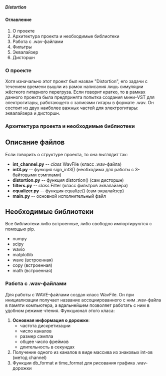 ##### Distortion


#### Оглавление

1. О проекте
2. Архитектура проекта и необходимые библиотеки
3. Работа с .wav-файлами
4. Фильтры
5. Эквалайзер
6. Дисторшн


### О проекте

Хотя изначально этот проект был назван "Distortion", его задачи с течением времени вышли из рамок написания
лишь симуляции жёсткого гитарного перегруза. Если говорит кратко, то в рамках данного проекта была предпринята
попытка создания мини-VST для электрогитары, работающего с записями гитары в формате .wav. Он состоит из двух
наиболее важных частей для электрогитары: эквалайзера и дисторшн.

### Архитектура проекта и необходимые библиотеки

## Описание файлов

Если говорить о структуре проекта, то она выглядит так:
* **int_channel.py** -- _class_ WavFile (класс .wav-файла)
* **int3.py** -- функция sign_int3() (необходима для работы с 3-байтовыми сэмплами)
* **distortion.py** -- функция distortion() (сам дисторшн)
* **filters.py** -- _class_ Filter (класс фильтров эквалайзера)
* **equalizer.py** -- функция equalize() (сам эквалайзер)
* **main.py** -- основной исполнительный файл

## Необходимые библиотеки

Все библиотеки либо встроенные, либо свободно импортируются с помощью pip.
* numpy
* scipy
* wavio
* matplotlib
* wave (встроенная)
* copy (встроенная)
* math (встроенная)

### Работа с .wav-файлами

Для работы с WAVE-файлами создан класс WavFile. Он при инициализации получает название ассоциированного с ним
.wav-файла в памяти компьютера, а вдальнейшем позволяет работать с ним в удобном режиме чтения. Функционал этого класа:
1. **Основная информация о дорожке**:
	* частота дискретизации
	* число каналов
	* размер сэмпла
	* общее число фреймов
	* длительность в секундах
2. Получение одного из каналов в виде массива из знаковых int-ов (метод channel)
3. Функции db_format и time_format для рисования графика .wav-дорожки



